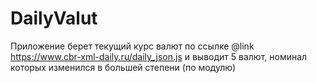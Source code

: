 # DailyValut

Приложение берет текущий курс валют по ссылке @link https://www.cbr-xml-daily.ru/daily_json.js
и выводит 5 валют, номинал которых изменился в большей степени (по модулю)
